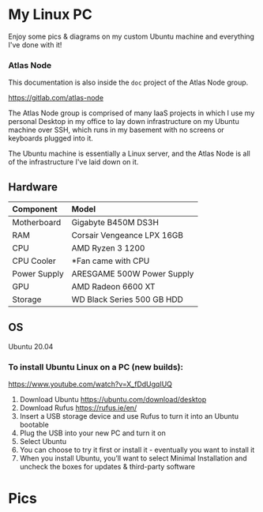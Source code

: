 # My Linux PC

Enjoy some pics & diagrams on my custom Ubuntu machine and everything I've done with it!

### Atlas Node

This documentation is also inside the `doc` project of the Atlas Node group.

https://gitlab.com/atlas-node

The Atlas Node group is comprised of many IaaS projects in which I use my 
personal Desktop in my office to lay down infrastructure on my Ubuntu machine 
over SSH, which runs in my basement with no screens or keyboards plugged into it.

The Ubuntu machine is essentially a Linux server, and the Atlas Node is all of the 
infrastructure I've laid down on it.

## Hardware

| Component     | Model     |
|:--------------|:----------|
| Motherboard | Gigabyte B450M DS3H |
| RAM | Corsair Vengeance LPX 16GB |
| CPU | AMD Ryzen 3 1200 |
| CPU Cooler | *Fan came with CPU |
| Power Supply | ARESGAME 500W Power Supply |
| GPU | AMD Radeon 6600 XT |
| Storage | WD Black Series 500 GB HDD |

## OS

Ubuntu 20.04

### To install Ubuntu Linux on a PC (new builds):
https://www.youtube.com/watch?v=X_fDdUgqIUQ
1. Download Ubuntu https://ubuntu.com/download/desktop
2. Download Rufus https://rufus.ie/en/
3. Insert a USB storage device and use Rufus to turn it into an Ubuntu bootable
4. Plug the USB into your new PC and turn it on
5. Select Ubuntu
6. You can choose to try it first or install it - eventually you want to install it
7. When you install Ubuntu, you’ll want to select Minimal Installation and uncheck the boxes for updates & third-party software

# Pics

